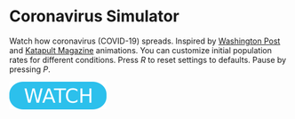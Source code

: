 # Coronavirus Simulator

Watch how coronavirus (COVID-19) spreads. Inspired by [Washington Post](https://www.washingtonpost.com/graphics/2020/world/corona-simulator/) and [Katapult Magazine](https://corona.katapult-magazin.de) animations. You can customize initial population rates for different conditions. Press _R_ to reset settings to defaults. Pause by pressing _P_.

[![button](watch.png)](coronavirus-simulator.html)
